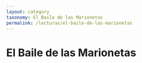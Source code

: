 ```yaml
---
layout: category
taxonomy: El Baile de las Marionetas
permalink: /lecturas/el-baile-de-las-marionetas
---
```

# El Baile de las Marionetas
